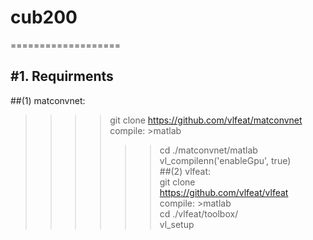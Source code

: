 # cub200
===================

#1. Requirments 
----------------
##(1) matconvnet: <br>
>>>>	git clone https://github.com/vlfeat/matconvnet <br>
>>  compile: >matlab <br>
>>>>	>>cd ./matconvnet/matlab <br>
>>>>	>>vl_compilenn('enableGpu', true) <br>
##(2) vlfeat: <br>
>>>>	git clone https://github.com/vlfeat/vlfeat <br>
>>  compile: >matlab <br>
>>>> 	>>cd ./vlfeat/toolbox/ <br>
>>>>	>>vl_setup <br>

